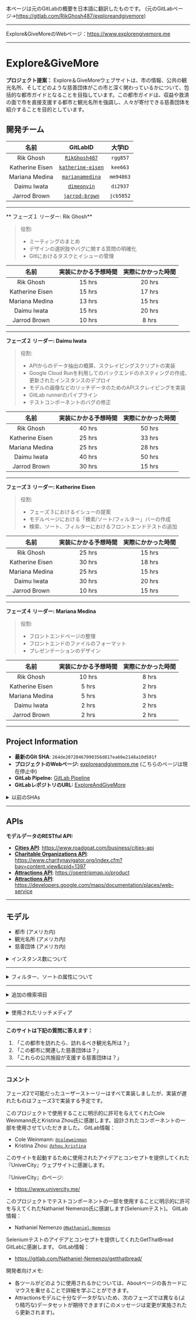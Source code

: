 本ページは元のGitLabの概要を日本語に翻訳したものです。
(元のGitLabページ->https://gitlab.com/RikGhosh487/exploreandgivemore)

----

Explore&GiveMoreのWebページ：https://www.explorengivemore.me

----

# Explore&GiveMore


**プロジェクト提案：** Explore＆GiveMoreウェブサイトは、市の情報、公共の観光名所、そしてどのような慈善団体がこの市と深く関わっているかについて、包括的な都市ガイドとなることを目指しています。この都市ガイドは、収益や救済の面で市を直接支援する都市と観光名所を強調し、人々が寄付できる慈善団体を紹介することを目的としています。



## 開発チーム
| 名前 | GitLabID | 大学ID
| :--: | :--: | :--: |
| Rik Ghosh | [`RikGhosh487`](https://gitlab.com/RikGhosh487) | `rgg857` |
| Katherine Eisen | [`katherine-eisen`](https://gitlab.com/katherine-eisen) | `kee663` |
| Mariana Medina | [`marianamedina`](https://gitlab.com/marianamedina) | `mm94863` |
| Daimu Iwata | [`dimeonvin`](https://gitlab.com/dimeonvin) | `di2937` |
| Jarrod Brown | [`jarrod-brown`](https://gitlab.com/jarrod-brown) | `jcb5852` |

----

** フェーズ１ リーダー: Rik Ghosh**
> 役割:
> - ミーティングのまとめ
> - デザインの選択肢やバグに関する質問の明確化
> - Gitlにおけるタスクとイシューの管理

| 名前 | 実装にかかる予想時間 | 実際にかかった時間 |
| :--: | :--: | :--: |
| Rik Ghosh | 15 hrs  | 20 hrs |
| Katherine Eisen | 15 hrs | 17 hrs |
| Mariana Medina | 13 hrs | 15 hrs |
| Daimu Iwata | 15 hrs | 20 hrs |
| Jarrod Brown | 10 hrs | 8 hrs  |

----

**フェーズ２ リーダー: Daimu Iwata**
> 役割:
> - APIからのデータ抽出の概算、スクレイピングスクリプトの実装
> - Google Cloud Runを利用してのバックエンドのホスティングの作成、更新されたインスタンスのデプロイ
> - モデルの画像などのリッチデータのためのAPIスクレイピングを実装
> - GitLab runnerのパイプライン
> - テストコンポーネントのバグの修正

| 名前 | 実装にかかる予想時間 | 実際にかかった時間 |
| :--: | :--: | :--: |
| Rik Ghosh | 40 hrs  | 50 hrs |
| Katherine Eisen | 25 hrs | 33 hrs |
| Mariana Medina | 25 hrs | 28 hrs |
| Daimu Iwata | 40 hrs | 50 hrs |
| Jarrod Brown | 30 hrs | 15 hrs  |

----

**フェーズ３ リーダー: Katherine Eisen**
> 役割:
> - フェーズ３におけるイシューの提案
> - モデルページにおける「検索/ソート/フィルター」バーの作成
> - 検索、ソート、フィルターにおけるフロントエンドテストの追加

| 名前 | 実装にかかる予想時間 | 実際にかかった時間 |
| :--: | :--: | :--: |
| Rik Ghosh | 25 hrs  | 15 hrs |
| Katherine Eisen | 30 hrs | 18 hrs |
| Mariana Medina | 25 hrs | 15 hrs |
| Daimu Iwata | 30 hrs | 20 hrs |
| Jarrod Brown | 10 hrs | 15 hrs  |

----

**フェーズ４ リーダー: Mariana Medina**
> 役割:
> - フロントエンドページの整理
> - フロントエンドのファイルのフォーマット
> - プレゼンテーションのデザイン

| 名前 | 実装にかかる予想時間 | 実際にかかった時間 |
| :--: | :--: | :--: |
| Rik Ghosh | 10 hrs  | 8 hrs |
| Katherine Eisen | 5 hrs | 2 hrs |
| Mariana Medina | 5 hrs | 3 hrs |
| Daimu Iwata | 2 hrs | 2 hrs |
| Jarrod Brown | 2 hrs | 2 hrs  |

----

## Project Information

- **最新のGit SHA**: `264de20720467090356d817ea60e2148a10d501f`
- **プロジェクトのWebページ:** [exploreandgivemore.me](https://www.exploreandgivemore.me) (こちらのページは現在停止中)
- **GitLab Pipelne:** [GitLab Pipeline](https://gitlab.com/RikGhosh487/exploreandgivemore/-/blob/main/.gitlab-ci.yml)
- **GitLabレポジトリのURL:** [ExploreAndGiveMore](https://gitlab.com/RikGhosh487/exploreandgivemore)

<details>
    <summary markdown="span"> 以前のSHAs </summary>
    <ul>
        <li> Phase I - <a href="https://gitlab.com/RikGhosh487/exploreandgivemore/-/commit/b0a7d66442e7e2fd6beb882a8465b2a0e424d81a" target="blank_">b0a7d66</a>
        <li> Phase II - <a href="https://gitlab.com/RikGhosh487/exploreandgivemore/-/commit/f7ee67699948f803fb0c83a5d4bfc03b1c23ac1b" target="blank_">f7ee676</a>
        <li> Phase III - <a href="https://gitlab.com/RikGhosh487/exploreandgivemore/-/commit/264de20720467090356d817ea60e2148a10d501f" target="blank_">264de20</a>
        <li> Phase IV - <a href="https://gitlab.com/RikGhosh487/exploreandgivemore/-/commit/f9ff5a4311d3b93036625e6dc60c573ef1c2a9e5" target="blank_">f9ff5a4</a>
    </ul>
</details>


----

## APIs
**モデルデータのRESTful API:**
* [**Cities API**](https://www.roadgoat.com/business/cities-api): https://www.roadgoat.com/business/cities-api
* [**Charitable Organizations API**](https://www.charitynavigator.org/index.cfm?bay=content.view&cpid=1397): https://www.charitynavigator.org/index.cfm?bay=content.view&cpid=1397
* [**Attractions API**](https://opentripmap.io/product): https://opentripmap.io/product 
* [**Attractions API**](https://developers.google.com/maps/documentation/places/web-service): https://developers.google.com/maps/documentation/places/web-service

----

## モデル
- 都市 (アメリカ内)
- 観光名所 (アメリカ内)
- 慈善団体 (アメリカ内)

<details>
    <summary markdown="span"> インスタンス数について </summary>
    <b>モデルあたりのインスタンス数:</b>
    <ul>
        <li> 531 都市
        <li> 5573 慈善団体
        <li> 2643 観光名所
    </ul>
</details>

----

<details>
    <summary markdown="span"> フィルター、ソートの属性について </summary>
    <b>フィルター、ソートの属性</b>
    <ul>
        <li> Cities
            <ul>
                <li> 人口数
                <li> タイムゾーン
                <li> 予算スコア
                <li> ウォークスコア
                <li> "通称"タグ
            </ul>
        <li> Attractions
            <ul>
                <li> 都市
                <li> 州
                <li> 知名度
                <li> 文化遺産認知度
                <li> "属性"タグ
            </ul>
        <li> Charities
            <ul>
                <li> 応用範囲
                <li> 評価
                <li> 都市
                <li> 州
                <li> 寄付控除可能性のステータス
            </ul>
    </ul>
</details>

----

<details>
    <summary> 追加の検索項目 </summary>
    <b>追加の検索項目</b>
    <ul>
        <li> Cities
            <ul>
                <li> 都市名
                <li> 州
                <li> バイクスコア
                <li> タイムゾーン
                <li> 居住費
            </ul>
        <li> Attractions
            <ul>
                <li> 設立年
                <li> 近隣の慈善団体
                <li> 所属宗教
                <li> 営業時間
                <li> 連絡先情報
            </ul>
        <li> Charities
            <ul>
                <li> IRS Subsection
                <li> IRSの組織分類
                <li> 財務評価
                <li> 信頼性
                <li> Charity EIN
            </ul>
    </ul>
</details>

----

<details>
    <summary> 使用されたリッチメディア </summary>
    <b> インスタンスページにおけるメディア </b>
    <ul>
        <li> Cities
            <ul>
                <li> 画像
                <li> 概要
                <li> 地図情報
                <li> ウォークスコアのIFrame
            </ul>
        <li> Attractions
            <ul>
                <li> 画像
                <li> 概要
                <li> 該当URL
                <li> 地図情報
                <li> 連絡先情報
                <li> レビュー
            </ul>
        <li> Charities
            <ul>
                <li> ロゴの画像
                <li> ミッションステートメント
                <li> 該当URL
            </ul>
    </ul>
</details>

----

**このサイトは下記の質問に答えます：**
1. 「この都市を訪れたら、訪れるべき観光名所は？」
2. 「この都市に関連した慈善団体は？」
3. 「これらの公共施設が支援する慈善団体は？」

----

### コメント
フェーズ2で可能だったユーザーストーリーはすべて実装しましたが、実装が遅れたものはフェーズ3で実装する予定です。

このプロジェクトで使用することに明示的に許可を与えてくれたCole Weinmann氏とKristina Zhou氏に感謝します。設計されたコンポーネントの一部を使用させていただきました。
GitLab情報：
- Cole Weinmann: [`@coleweinman`](https://gitlab.com/coleweinman)
- Kristina Zhou: [`@zhou.kristina`](https://gitlab.com/zhou.kristina)

このサイトを起動するために使用されたアイデアとコンセプトを提供してくれた『UniverCity』ウェブサイトに感謝します。

『UniverCity』のページ:
- https://www.univercity.me/

このプロジェクトでテストコンポーネントの一部を使用することに明示的に許可を与えてくれたNathaniel Nemenzo氏に感謝します(Seleniumテスト)。
GitLab情報：
- Nathaniel Nemenzo [`@Nathaniel-Nemenzo`](https://gitlab.com/Nathaniel-Nemenzo)

Seleniumテストのアイデアとコンセプトを提供してくれたGetThatBread GitLabに感謝します。
GitLab情報：
- https://gitlab.com/Nathaniel-Nemenzo/getthatbread/

開発者向けメモ:
- 各ツールがどのように使用されるかについては、Aboutページの各カードにマウスを乗せることで詳細を学ぶことができます。
- Attractionsモデルに十分なデータがないため、次のフェーズでは異なる(より精巧な)データセットが期待できます(このメッセージは変更が実施されたら更新されます)。
